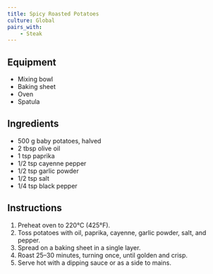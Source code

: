 ```yaml
---
title: Spicy Roasted Potatoes
culture: Global
pairs_with:
    - Steak
---
```


## Equipment
- Mixing bowl
- Baking sheet
- Oven
- Spatula

## Ingredients
- 500 g baby potatoes, halved
- 2 tbsp olive oil
- 1 tsp paprika
- 1/2 tsp cayenne pepper
- 1/2 tsp garlic powder
- 1/2 tsp salt
- 1/4 tsp black pepper

## Instructions
1. Preheat oven to 220°C (425°F).
2. Toss potatoes with oil, paprika, cayenne, garlic powder, salt, and pepper.
3. Spread on a baking sheet in a single layer.
4. Roast 25–30 minutes, turning once, until golden and crisp.
5. Serve hot with a dipping sauce or as a side to mains.
